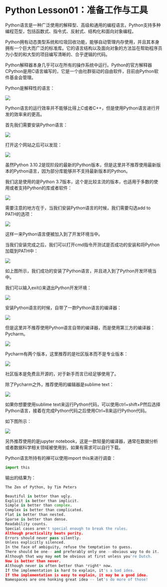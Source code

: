 # Python Lesson01：准备工作与工具

Python语言是一种广泛使用的解释型、高级和通用的编程语言。Python支持多种编程范型，包括函数式、指令式、反射式、结构化和面向对象编程。

Python拥有动态类型系统和垃圾回收功能，能够自动管理内存使用，并且其本身拥有一个巨大而广泛的标准库。它的语言结构以及面向对象的方法旨在帮助程序员为小型的和大型的项目编写清晰的、合乎逻辑的代码。

Python解释器本身几乎可以在所有的操作系统中运行。Python的官方解释器CPython是用C语言编写的，它是一个由社群驱动的自由软件，目前由Python软件基金会管理。

Python是解释性的语言：

![](image/n62ugcodj5.png "")

Python语言的运行效率并不能够比得上C或者C++，但是使用Python语言进行开发的效率来的更高。

首先我们需要安装Python语言：

![](image/4n_d3l17ft.png "")

打开这个网站之后可以发现：

![](image/aap88on6hd.png "")

虽然Python 3.10.2是现阶段的最新的Python版本，但是这里并不推荐使用最新版本的Python语言，因为部分库能够并不支持最新版本的Python。

我们这是使用的是Python 3.7版本，这个是比较主流的版本，也适用于多数的使用或者支持Python的库或者软件：

![](image/5g8n-4m4ju.png "")

需要注意的地方在于，当我们安装Python语言的时候，我们需要勾选add to PATH的选项：

![](image/13myrjbtur.png "")

这样一来Python语言便被加入到了开发环境当中。

当我们安装完成之后，我们可以打开cmd指令开测试是否成功的安装和将Python加载到PATH中：

![](image/stx14mvcxk.png "")

如上图所示，我们成功的安装了Python语言，并且进入到了Python开发环境当中。

我们可以输入exit()来退出Python开发环境：

![](image/y4zaaayzzn.png "")

安装Python语言的时候，自带了一款Python语言的编译器：

![](image/tq9k2-d4nh.png "")

但是这里并不推荐使用Python语言自带的编译器，而是使用第三方的编译器：Pycharm。

![](image/a7-0b8ckf2.png "")

Pycharm有两个版本，这里推荐的是社区版本而不是专业版本：

![](image/j1a0xt4r63.png "")

社区版本是免费且开源的，对于新手而言已经足够使用了。

除了Pycharm之外，推荐使用的编辑器是sublime text：

![](image/20gc31aqkq.png "")

如果你想要使用sublime text来运行Python代码，可以使用ctrl+shift+P然后选择Python语言，接着在完成Python代码之后使用Ctrl+B来运行Python代码。

如下图所示：

![](image/w88bizupqn.png "")

另外推荐使用的是jupyter notebook，这是一款轻量的编译器，通常在数据分析或者数据科学相关领域被使用到，如果有需求可以自行下载。

Python语言所持有的禅可以使用import this来进行调查：

```python
import this
```


输出的结果为：

```python
The Zen of Python, by Tim Peters

Beautiful is better than ugly.
Explicit is better than implicit.
Simple is better than complex.
Complex is better than complicated.
Flat is better than nested.
Sparse is better than dense.
Readability counts.
Special cases aren't special enough to break the rules.
Although practicality beats purity.
Errors should never pass silently.
Unless explicitly silenced.
In the face of ambiguity, refuse the temptation to guess.
There should be one-- and preferably only one --obvious way to do it.
Although that way may not be obvious at first unless you're Dutch.
Now is better than never.
Although never is often better than *right* now.
If the implementation is hard to explain, it's a bad idea.
If the implementation is easy to explain, it may be a good idea.
Namespaces are one honking great idea -- let's do more of those!
```


